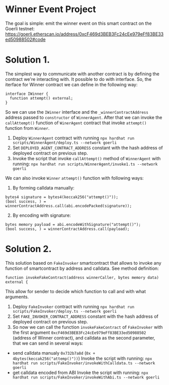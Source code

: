 # Winner Event Project

The goal is simple: emit the winner event on this smart contract on the Goerli testnet: https://goerli.etherscan.io/address/0xcF469d3BEB3Fc24cEe979eFf83BE33ed50988502#code

# Solution 1.

The simplest way to communicate with another contract is by defining the contract we're interacting with. It possible to do with interface.
So, the iterface for Winner contract we can define in the following way:

```
interface IWinner {
  function attempt() external;
}
```

So we can use the `IWinner` interface and the `_winnerContractAddress` address passed to `constructor` of `WinnerAgent`.
After that we can invoke the `callAttempt()` function of `WinerAgent` contract that invoke `attempt()` function from `Winner`.

1. Deploy `WinnerAgent` contract with running `npx hardhat run scripts/WinnerAgent/deploy.ts --network goerli`
2. Set `DEPLOYED_AGENT_CONTRACT_ADDRESS` constant with the hash address of deployed contract on previous step.
3. Invoke the script that invoke `callAttempt()` method of `WinnerAgent` with running: `npx hardhat run scripts/WinnerAgent/invoke1.ts --network goerli`

We can also invoke `Winner` `attempt()` function with following ways:

1. By forming calldata manually:

```
bytes4 signature = bytes4(keccak256("attempt()"));
(bool success, ) = winnerContractAddress.call(abi.encodePacked(signature));
```

2. By encoding with signature:

```
bytes memory payload = abi.encodeWithSignature("attempt()");
(bool success, ) = winnerContractAddress.call(payload);
```

# Solution 2.

This solution based on `FakeInvoker` smartcontract that allows to invoke any function of smartcontract by address and calldata. See method definition:

```
function invokeFakeContract(address winnerCaller, bytes memory data) external {
```

This allow for sender to decide which function to call and with what arguments.

1. Deploy `FakeInvoker` contract with running `npx hardhat run scripts/FakeInvoker/deploy.ts --network goerli`
2. Set `FAKE_INVOKER_CONTRACT_ADDRESS` constant with the hash address of deployed contract on previous step.
3. So now we can call the function `invokeFakeContract` of `FakeInvoker` with the first argument `0xcF469d3BEB3Fc24cEe979eFf83BE33ed50988502` (address of Winner contract), and calldata as the second parameter, that we can send in several ways:

- send calldata manualy `0x732b7a8d` (`0x + 4bytes(keccak256("attemp()"))`)
  Invoke the script with running: `npx hardhat run scripts/FakeInvoker/invokeWithCalldata.ts --network goerli`
- get calldata encoded from ABI
  Invoke the script with running: `npx hardhat run scripts/FakeInvoker/invokeWithAbi.ts --network goerli`
